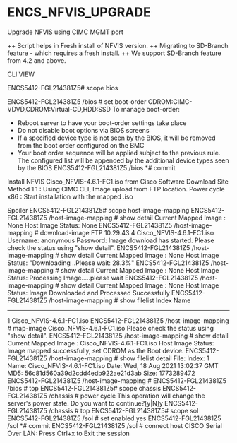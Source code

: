 # ENCS_NFVIS_UPGRADE

Upgrade NFVIS using CIMC MGMT port

++ Script helps in Fresh install of NFVIS version.
++ Migrating to SD-Branch feature - which requires a fresh install.
++ We support SD-Branch feature from 4.2 and above. 


CLI VIEW

ENCS5412-FGL214381Z5# scope bios

ENCS5412-FGL214381Z5 /bios # set boot-order CDROM:CIMC-VDVD,CDROM:Virtual-CD,HDD:SSD
To manage boot-order:
- Reboot server to have your boot-order settings take place
- Do not disable boot options via BIOS screens
- If a specified device type is not seen by the BIOS, it will be removed
from the boot order configured on the BMC
- Your boot order sequence will be applied subject to the previous rule.
The configured list will be appended by the additional device types
seen by the BIOS
ENCS5412-FGL214381Z5 /bios *# commit

Install NFVIS Cisco_NFVIS-4.6.1-FC1.iso from Cisco Software Download Site
Method 1.1 : Using CIMC CLI, Image upload from FTP location. Power cycle x86 : Start installation with the mapped .iso

Spoiler
ENCS5412-FGL214381Z5# scope host-image-mapping
ENCS5412-FGL214381Z5 /host-image-mapping # show detail
Current Mapped Image : None
Host Image Status: None
ENCS5412-FGL214381Z5 /host-image-mapping # download-image FTP 10.29.43.4 Cisco_NFVIS-4.6.1-FC1.iso
Username: anonymous
Password: Image download has started.
Please check the status using "show detail".
ENCS5412-FGL214381Z5 /host-image-mapping # show detail
Current Mapped Image : None
Host Image Status: "Downloading ..Please wait: 28.3%"
ENCS5412-FGL214381Z5 /host-image-mapping # show detail
Current Mapped Image : None
Host Image Status: Processing Image.....please wait
ENCS5412-FGL214381Z5 /host-image-mapping # show detail
Current Mapped Image : None
Host Image Status: Image Downloaded and Processed Successfully
ENCS5412-FGL214381Z5 /host-image-mapping # show filelist
Index Name
----- ---------------------------------------------
1 Cisco_NFVIS-4.6.1-FC1.iso
ENCS5412-FGL214381Z5 /host-image-mapping # map-image Cisco_NFVIS-4.6.1-FC1.iso
Please check the status using "show detail".
ENCS5412-FGL214381Z5 /host-image-mapping # show detail
Current Mapped Image : Cisco_NFVIS-4.6.1-FC1.iso
Host Image Status: Image mapped successfully, set CDROM as the Boot device.
ENCS5412-FGL214381Z5 /host-image-mapping # show filelist detail
File:
Index: 1
Name: Cisco_NFVIS-4.6.1-FC1.iso
Date: Wed, 18 Aug 2021 13:02:37 GMT
MD5: 56c81d560a39d2cdd4edb922ae21d3ab
Size: 1773289472
ENCS5412-FGL214381Z5 /host-image-mapping #
ENCS5412-FGL214381Z5 /bios # top
ENCS5412-FGL214381Z5# scope chassis
ENCS5412-FGL214381Z5 /chassis # power cycle
This operation will change the server's power state.
Do you want to continue?[y|N]y
ENCS5412-FGL214381Z5 /chassis # top
ENCS5412-FGL214381Z5# scope sol
ENCS5412-FGL214381Z5 /sol # set enabled yes
ENCS5412-FGL214381Z5 /sol *# commit
ENCS5412-FGL214381Z5 /sol # connect host
CISCO Serial Over LAN:
Press Ctrl+x to Exit the session

